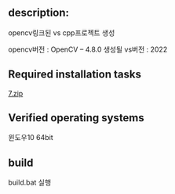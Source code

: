 ## description:
opencv링크된 vs cpp프로젝트 생성

opencv버전 : OpenCV – 4.8.0
생성될 vs버전 : 2022

## Required installation tasks

[7.zip](https://www.7-zip.org/a/7z2301-x64.exe)


## Verified operating systems 
윈도우10 64bit

## build 
build.bat 실행
